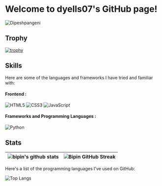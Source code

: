 # Welcome to dyells07's GitHub page!
<p align="left"> <img src="https://komarev.com/ghpvc/?username=Dipeshpangeni&label=Profile%20views&color=0e75b6&style=flat" alt="Dipeshpangeni" /> </p>

## Trophy

[![trophy](https://github-profile-trophy.vercel.app/?username=Dipeshpangeni&theme=onedark)](https://github.com/Dipeshpangeni/github-profile-trophy)

## Skills

Here are some of the languages and frameworks I have tried and familiar with:
#### Frontend :
![HTML5](https://img.shields.io/badge/HTML5-E34F26?style=for-the-badge&logo=html5&logoColor=white)
![CSS3](https://img.shields.io/badge/CSS3-1572B6?style=for-the-badge&logo=css3&logoColor=white)
![JavaScript](https://img.shields.io/badge/JavaScript-323330?style=for-the-badge&logo=javascript&logoColor=F7DF1E)

#### Frameworks and Programming Languages   :
![Python](https://img.shields.io/badge/Python-3776AB?style=for-the-badge&logo=python&logoColor=white)

## Stats
<div align="center">
  
| ![bipin's github stats](https://github-readme-stats.vercel.app/api?username=Dipeshpangeni&show_icons=true&theme=radical&count_private=true) |          ![Bipin GitHub Streak](https://github-readme-streak-stats.herokuapp.com/?user=Dipeshpangeni&theme=radical)                                                                                                     |
| ------------------------------------------------------------------------------------------------------------------ | --------------------------------------------------------------------------------------------------------------------------------------------------------------------------------------------------------------- |

  
</div>
Here's a list of the programming languages I've used on GitHub:

![Top Langs](https://github-readme-stats.vercel.app/api/top-langs/?username=Dipeshpangeni&layout=compact&theme=radical)

